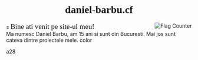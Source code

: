 # <center style="font-family:'Cooper Black'">daniel-barbu.cf</center>

<a href="https://info.flagcounter.com/b59h"><img src="https://s05.flagcounter.com/count/b59h/bg_FFFFFF/txt_000000/border_CCCCCC/columns_1/maxflags_5/viewers_0/labels_1/pageviews_0/flags_0/percent_0/" alt="Flag Counter" border="0" align="right"></a>

<img src="/favicon.png?" style="width:1.5%;"> <span style="font-family:'Times New Roman',Times,serif; font-size:140%;">Bine ati venit pe site-ul meu!</span>  
<span>Ma numesc Daniel Barbu, am 15 ani si sunt din Bucuresti. Mai jos sunt cateva dintre proiectele mele.</span>
<a>color

a28

<script>var link=document.createElement("link"); link.rel="icon"; link.href="/favicon.png?"; document.getElementsByTagName("head")[0].appendChild(link);</script>
